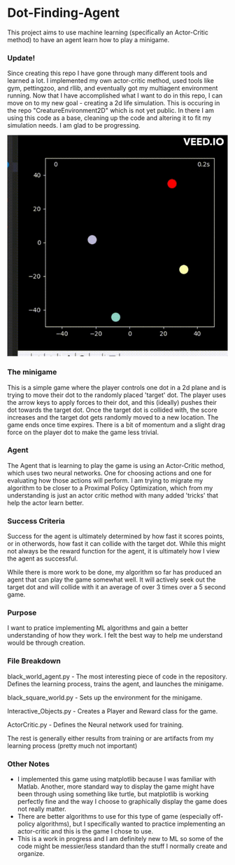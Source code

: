# Dot-Finding-Agent
This project aims to use machine learning (specifically an Actor-Critic method) to have an agent learn how to play a minigame.

### Update!
Since creating this repo I have gone through many different tools and learned a lot. I implemented my own actor-critic method, used tools like gym, pettingzoo, and rllib, and eventually got my multiagent environment running. Now that I have accomplished what I want to do in this repo, I can move on to my new goal - creating a 2d life simulation. This is occuring in the repo "CreatureEnvironment2D" which is not yet public. In there I am using this code as a base, cleaning up the code and altering it to fit my simulation needs. I am glad to be progressing.

![multiagent working](media/agents.gif)

### The minigame
This is a simple game where the player controls one dot in a 2d plane and is trying to move their dot to the randomly placed 'target' dot. The player uses the arrow keys to apply forces to their dot, and this (ideally) pushes their dot towards the target dot. Once the target dot is collided with, the score increases and the target dot gets randomly moved to a new location. The game ends once time expires. There is a bit of momentum and a slight drag force on the player dot to make the game less trivial. 

### Agent
The Agent that is learning to play the game is using an Actor-Critic method, which uses two neural networks. One for choosing actions and one for evaluating how those actions will perform. I am trying to migrate my algorithm to be closer to a Proximal Policy Optimization, which from my understanding is just an actor critic method with many added 'tricks' that help the actor learn better. 

### Success Criteria
Success for the agent is ultimately determined by how fast it scores points, or in otherwords, how fast it can collide with the target dot. While this might not always be the reward function for the agent, it is ultimately how I view the agent as successful.

While there is more work to be done, my algorithm so far has produced an agent that can play the game somewhat well. It will actively seek out the target dot and will collide with it an average of over 3 times over a 5 second game. <insert media here>

### Purpose
I want to pratice implementing ML algorithms and gain a better understanding of how they work. I felt the best way to help me understand would be through creation. 

### File Breakdown
black_world_agent.py - The most interesting piece of code in the repository. Defines the learning process, trains the agent, and launches the minigame.

black_square_world.py - Sets up the environment for the minigame.

Interactive_Objects.py - Creates a Player and Reward class for the game.

ActorCritic.py - Defines the Neural network used for training.


The rest is generally either results from training or are artifacts from my learning process (pretty much not important)

### Other Notes
- I implemented this game using matplotlib because I was familiar with Matlab. Another, more standard way to display the game might have been through using something like turtle, but matplotlib is working perfectly fine and the way I choose to graphically display the game does not really matter.
- There are better algorithms to use for this type of game (especially off-policy algorithms), but I specifically wanted to practice implementing an actor-critic and this is the game I chose to use. 
- This is a work in progress and I am definitely new to ML so some of the code might be messier/less standard than the stuff I normally create and organize.  
